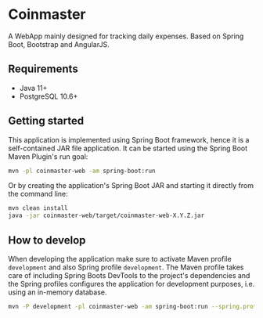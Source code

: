 # Coinmaster

A WebApp mainly designed for tracking daily expenses. Based on Spring Boot, Bootstrap and AngularJS.

## Requirements

- Java 11+
- PostgreSQL 10.6+

## Getting started

This application is implemented using Spring Boot framework, hence it is a self-contained JAR file application. It can
be started using the Spring Boot Maven Plugin's run goal:

```bash
mvn -pl coinmaster-web -am spring-boot:run
```

Or by creating the application's Spring Boot JAR and starting it directly from the command line:

```bash
mvn clean install
java -jar coinmaster-web/target/coinmaster-web-X.Y.Z.jar
```

## How to develop

When developing the application make sure to activate Maven profile ``development`` and also Spring profile
``development``. The Maven profile takes care of including Spring Boots DevTools to the project's dependencies and
the Spring profiles configures the application for development purposes, i.e. using an in-memory database.

```bash
mvn -P development -pl coinmaster-web -am spring-boot:run --spring.profiles.active=development
```